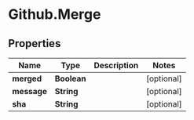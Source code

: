 # Github.Merge

## Properties

Name | Type | Description | Notes
------------ | ------------- | ------------- | -------------
**merged** | **Boolean** |  | [optional] 
**message** | **String** |  | [optional] 
**sha** | **String** |  | [optional] 


